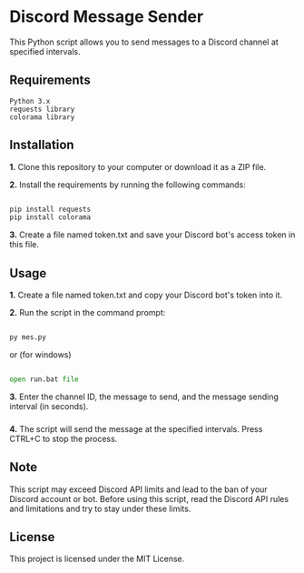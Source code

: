 # Discord Message Sender
This Python script allows you to send messages to a Discord channel at specified intervals.


## Requirements
```
Python 3.x
requests library
colorama library
```

## Installation
**1.** Clone this repository to your computer or download it as a ZIP file.

**2.** Install the requirements by running the following commands:

```py

pip install requests
pip install colorama

```
**3.** Create a file named token.txt and save your Discord bot's access token in this file.

## Usage
**1.** Create a file named token.txt and copy your Discord bot's token into it.

**2.** Run the script in the command prompt:

```py

py mes.py

```
or (for windows)
```py

open run.bat file

```


**3.** Enter the channel ID, the message to send, and the message sending interval (in seconds).
###
**4.** The script will send the message at the specified intervals. Press CTRL+C to stop the process.

## Note
This script may exceed Discord API limits and lead to the ban of your Discord account or bot. Before using this script, read the Discord API rules and limitations and try to stay under these limits.

## License
This project is licensed under the MIT License.
